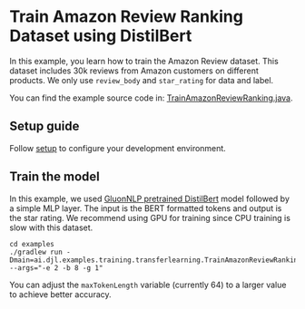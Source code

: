 # Train Amazon Review Ranking Dataset using DistilBert

In this example, you learn how to train the Amazon Review dataset.
This dataset includes 30k reviews from Amazon customers on different products.
We only use `review_body` and `star_rating` for data and label.

You can find the example source code in: [TrainAmazonReviewRanking.java](https://github.com/deepjavalibrary/djl/blob/master/examples/src/main/java/ai/djl/examples/training/transferlearning/TrainAmazonReviewRanking.java).

## Setup guide

Follow [setup](../../docs/development/setup.md) to configure your development environment.

## Train the model

In this example, we used [GluonNLP pretrained DistilBert](https://nlp.gluon.ai/model_zoo/bert/index.html) model followed by a simple MLP layer.
The input is the BERT formatted tokens and output is the star rating.
We recommend using GPU for training since CPU training is slow with this dataset.

```
cd examples
./gradlew run -Dmain=ai.djl.examples.training.transferlearning.TrainAmazonReviewRanking --args="-e 2 -b 8 -g 1"
```

You can adjust the `maxTokenLength` variable (currently 64) to a larger value to achieve better accuracy.
